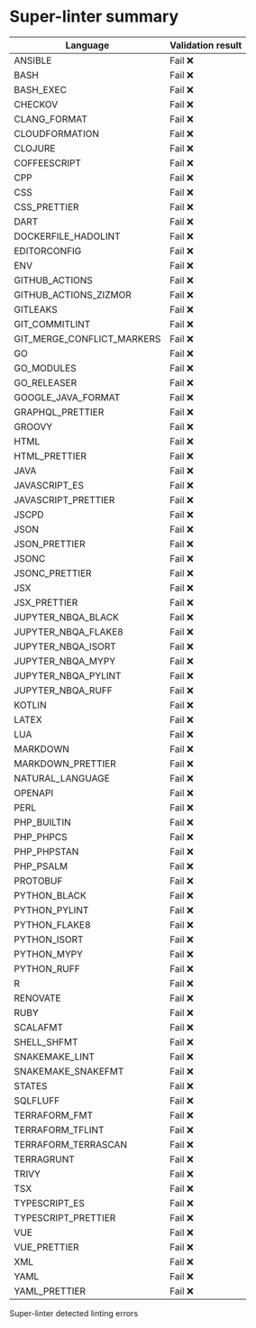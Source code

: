 # Super-linter summary

<!-- textlint-disable terminology -->

| Language                   | Validation result |
| -------------------------- | ----------------- |
| ANSIBLE                    | Fail ❌           |
| BASH                       | Fail ❌           |
| BASH_EXEC                  | Fail ❌           |
| CHECKOV                    | Fail ❌           |
| CLANG_FORMAT               | Fail ❌           |
| CLOUDFORMATION             | Fail ❌           |
| CLOJURE                    | Fail ❌           |
| COFFEESCRIPT               | Fail ❌           |
| CPP                        | Fail ❌           |
| CSS                        | Fail ❌           |
| CSS_PRETTIER               | Fail ❌           |
| DART                       | Fail ❌           |
| DOCKERFILE_HADOLINT        | Fail ❌           |
| EDITORCONFIG               | Fail ❌           |
| ENV                        | Fail ❌           |
| GITHUB_ACTIONS             | Fail ❌           |
| GITHUB_ACTIONS_ZIZMOR      | Fail ❌           |
| GITLEAKS                   | Fail ❌           |
| GIT_COMMITLINT             | Fail ❌           |
| GIT_MERGE_CONFLICT_MARKERS | Fail ❌           |
| GO                         | Fail ❌           |
| GO_MODULES                 | Fail ❌           |
| GO_RELEASER                | Fail ❌           |
| GOOGLE_JAVA_FORMAT         | Fail ❌           |
| GRAPHQL_PRETTIER           | Fail ❌           |
| GROOVY                     | Fail ❌           |
| HTML                       | Fail ❌           |
| HTML_PRETTIER              | Fail ❌           |
| JAVA                       | Fail ❌           |
| JAVASCRIPT_ES              | Fail ❌           |
| JAVASCRIPT_PRETTIER        | Fail ❌           |
| JSCPD                      | Fail ❌           |
| JSON                       | Fail ❌           |
| JSON_PRETTIER              | Fail ❌           |
| JSONC                      | Fail ❌           |
| JSONC_PRETTIER             | Fail ❌           |
| JSX                        | Fail ❌           |
| JSX_PRETTIER               | Fail ❌           |
| JUPYTER_NBQA_BLACK         | Fail ❌           |
| JUPYTER_NBQA_FLAKE8        | Fail ❌           |
| JUPYTER_NBQA_ISORT         | Fail ❌           |
| JUPYTER_NBQA_MYPY          | Fail ❌           |
| JUPYTER_NBQA_PYLINT        | Fail ❌           |
| JUPYTER_NBQA_RUFF          | Fail ❌           |
| KOTLIN                     | Fail ❌           |
| LATEX                      | Fail ❌           |
| LUA                        | Fail ❌           |
| MARKDOWN                   | Fail ❌           |
| MARKDOWN_PRETTIER          | Fail ❌           |
| NATURAL_LANGUAGE           | Fail ❌           |
| OPENAPI                    | Fail ❌           |
| PERL                       | Fail ❌           |
| PHP_BUILTIN                | Fail ❌           |
| PHP_PHPCS                  | Fail ❌           |
| PHP_PHPSTAN                | Fail ❌           |
| PHP_PSALM                  | Fail ❌           |
| PROTOBUF                   | Fail ❌           |
| PYTHON_BLACK               | Fail ❌           |
| PYTHON_PYLINT              | Fail ❌           |
| PYTHON_FLAKE8              | Fail ❌           |
| PYTHON_ISORT               | Fail ❌           |
| PYTHON_MYPY                | Fail ❌           |
| PYTHON_RUFF                | Fail ❌           |
| R                          | Fail ❌           |
| RENOVATE                   | Fail ❌           |
| RUBY                       | Fail ❌           |
| SCALAFMT                   | Fail ❌           |
| SHELL_SHFMT                | Fail ❌           |
| SNAKEMAKE_LINT             | Fail ❌           |
| SNAKEMAKE_SNAKEFMT         | Fail ❌           |
| STATES                     | Fail ❌           |
| SQLFLUFF                   | Fail ❌           |
| TERRAFORM_FMT              | Fail ❌           |
| TERRAFORM_TFLINT           | Fail ❌           |
| TERRAFORM_TERRASCAN        | Fail ❌           |
| TERRAGRUNT                 | Fail ❌           |
| TRIVY                      | Fail ❌           |
| TSX                        | Fail ❌           |
| TYPESCRIPT_ES              | Fail ❌           |
| TYPESCRIPT_PRETTIER        | Fail ❌           |
| VUE                        | Fail ❌           |
| VUE_PRETTIER               | Fail ❌           |
| XML                        | Fail ❌           |
| YAML                       | Fail ❌           |
| YAML_PRETTIER              | Fail ❌           |

<!-- textlint-enable terminology -->

Super-linter detected linting errors

